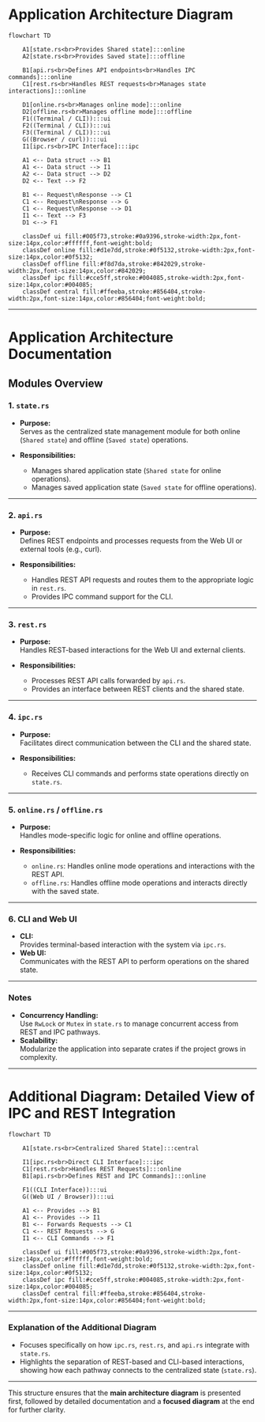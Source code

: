 
# Application Architecture Diagram

```mermaid
flowchart TD
    
    A1[state.rs<br>Provides Shared state]:::online
    A2[state.rs<br>Provides Saved state]:::offline
    
    B1[api.rs<br>Defines API endpoints<br>Handles IPC commands]:::online
    C1[rest.rs<br>Handles REST requests<br>Manages state interactions]:::online
    
    D1[online.rs<br>Manages online mode]:::online
    D2[offline.rs<br>Manages offline mode]:::offline
    F1((Terminal / CLI)):::ui
    F2((Terminal / CLI)):::ui
    F3((Terminal / CLI)):::ui
    G((Browser / curl)):::ui
    I1[ipc.rs<br>IPC Interface]:::ipc

    A1 <-- Data struct --> B1
    A1 <-- Data struct --> I1
    A2 <-- Data struct --> D2   
    D2 <-- Text --> F2   
    
    B1 <-- Request\nResponse --> C1
    C1 <-- Request\nResponse --> G
    C1 <-- Request\nResponse --> D1
    I1 <-- Text --> F3
    D1 <--> F1

    classDef ui fill:#005f73,stroke:#0a9396,stroke-width:2px,font-size:14px,color:#ffffff,font-weight:bold;
    classDef online fill:#d1e7dd,stroke:#0f5132,stroke-width:2px,font-size:14px,color:#0f5132;
    classDef offline fill:#f8d7da,stroke:#842029,stroke-width:2px,font-size:14px,color:#842029;
    classDef ipc fill:#cce5ff,stroke:#004085,stroke-width:2px,font-size:14px,color:#004085;
    classDef central fill:#ffeeba,stroke:#856404,stroke-width:2px,font-size:14px,color:#856404;font-weight:bold;
```

---

# Application Architecture Documentation

## Modules Overview

### 1. `state.rs`
- **Purpose:**  
  Serves as the centralized state management module for both online (`Shared state`) and offline (`Saved state`) operations.

- **Responsibilities:**
  - Manages shared application state (`Shared state` for online operations).
  - Manages saved application state (`Saved state` for offline operations).

---

### 2. `api.rs`
- **Purpose:**  
  Defines REST endpoints and processes requests from the Web UI or external tools (e.g., curl).

- **Responsibilities:**
  - Handles REST API requests and routes them to the appropriate logic in `rest.rs`.
  - Provides IPC command support for the CLI.

---

### 3. `rest.rs`
- **Purpose:**  
  Handles REST-based interactions for the Web UI and external clients.

- **Responsibilities:**
  - Processes REST API calls forwarded by `api.rs`.
  - Provides an interface between REST clients and the shared state.

---

### 4. `ipc.rs`
- **Purpose:**  
  Facilitates direct communication between the CLI and the shared state.

- **Responsibilities:**
  - Receives CLI commands and performs state operations directly on `state.rs`.

---

### 5. `online.rs` / `offline.rs`
- **Purpose:**  
  Handles mode-specific logic for online and offline operations.

- **Responsibilities:**
  - `online.rs`: Handles online mode operations and interactions with the REST API.
  - `offline.rs`: Handles offline mode operations and interacts directly with the saved state.

---

### 6. CLI and Web UI
- **CLI:**  
  Provides terminal-based interaction with the system via `ipc.rs`.
- **Web UI:**  
  Communicates with the REST API to perform operations on the shared state.

---

### Notes
- **Concurrency Handling:**  
  Use `RwLock` or `Mutex` in `state.rs` to manage concurrent access from REST and IPC pathways.
- **Scalability:**  
  Modularize the application into separate crates if the project grows in complexity.

---

# Additional Diagram: Detailed View of IPC and REST Integration

```mermaid
flowchart TD
    
    A1[state.rs<br>Centralized Shared State]:::central
    
    I1[ipc.rs<br>Direct CLI Interface]:::ipc
    C1[rest.rs<br>Handles REST Requests]:::online
    B1[api.rs<br>Defines REST and IPC Commands]:::online
    
    F1((CLI Interface)):::ui
    G((Web UI / Browser)):::ui
    
    A1 <-- Provides --> B1
    A1 <-- Provides --> I1
    B1 <-- Forwards Requests --> C1
    C1 <-- REST Requests --> G
    I1 <-- CLI Commands --> F1

    classDef ui fill:#005f73,stroke:#0a9396,stroke-width:2px,font-size:14px,color:#ffffff,font-weight:bold;
    classDef online fill:#d1e7dd,stroke:#0f5132,stroke-width:2px,font-size:14px,color:#0f5132;
    classDef ipc fill:#cce5ff,stroke:#004085,stroke-width:2px,font-size:14px,color:#004085;
    classDef central fill:#ffeeba,stroke:#856404,stroke-width:2px,font-size:14px,color:#856404;font-weight:bold;
```

---

### Explanation of the Additional Diagram
- Focuses specifically on how `ipc.rs`, `rest.rs`, and `api.rs` integrate with `state.rs`.
- Highlights the separation of REST-based and CLI-based interactions, showing how each pathway connects to the centralized state (`state.rs`).

---

This structure ensures that the **main architecture diagram** is presented first, followed by detailed documentation and a **focused diagram** at the end for further clarity.
